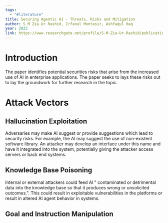 ```yaml
---
tags:
  - "#literature"
title: Securing Agentic AI - Threats, Risks and Mitigation
author: S M Zia Ur Rashid, Irfanul Montasir, Ashfaqul Haq
year: 2025
link: https://www.researchgate.net/profile/S-M-Zia-Ur-Rashid/publication/388493552_Securing_Agentic_AI_Threats_Risks_and_Mitigation/links/679ad00352b58d39f25b9aad/Securing-Agentic-AI-Threats-Risks-and-Mitigation.pdf
---
```

# Introduction
The paper identifies potential securities risks that arise from the increased use of AI in enterprise applications. The paper seeks to lays these risks out to lay the groundwork for further research in the topic. 

# Attack Vectors
## Hallucination Exploitation
Adversaries may make AI suggest or provide suggestions which lead to security risks. For example, the AI may suggest the use of non-existent software library. An attacker may develop an interface under this name and have it integrated into the system, potentially giving the attacker access servers or back end systems. 

## Knowledge Base Poisoning
Internal or external attackers could feed AI " contaminated or detrimental data into the knowledge base so that it produces wrong or unsolicited outcomes.". This could result in exploitable vulnerabilities in the platforms or result in altered AI agent behavior in systems. 

## Goal and Instruction Manipulation
